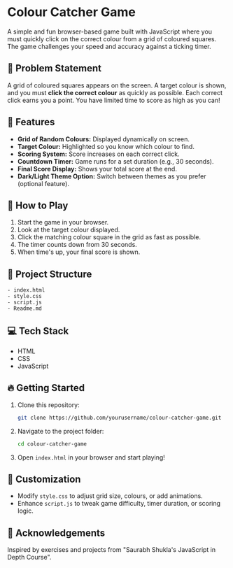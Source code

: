 # Colour Catcher Game

A simple and fun browser-based game built with JavaScript where you must quickly click on the correct colour from a grid of coloured squares. The game challenges your speed and accuracy against a ticking timer.

## 📝 Problem Statement

A grid of coloured squares appears on the screen. A target colour is shown, and you must **click the correct colour** as quickly as possible. Each correct click earns you a point. You have limited time to score as high as you can!

## 🎯 Features

* **Grid of Random Colours:** Displayed dynamically on screen.
* **Target Colour:** Highlighted so you know which colour to find.
* **Scoring System:** Score increases on each correct click.
* **Countdown Timer:** Game runs for a set duration (e.g., 30 seconds).
* **Final Score Display:** Shows your total score at the end.
* **Dark/Light Theme Option:** Switch between themes as you prefer (optional feature).

## 🚀 How to Play

1. Start the game in your browser.
2. Look at the target colour displayed.
3. Click the matching colour square in the grid as fast as possible.
4. The timer counts down from 30 seconds.
5. When time's up, your final score is shown.

## 📂 Project Structure

```
- index.html
- style.css
- script.js
- Readme.md
```

## 💻 Tech Stack

* HTML
* CSS
* JavaScript

## 🔥 Getting Started

1. Clone this repository:

   ```bash
   git clone https://github.com/yourusername/colour-catcher-game.git
   ```

2. Navigate to the project folder:

   ```bash
   cd colour-catcher-game
   ```

3. Open `index.html` in your browser and start playing!

## 🎨 Customization

* Modify `style.css` to adjust grid size, colours, or add animations.
* Enhance `script.js` to tweak game difficulty, timer duration, or scoring logic.


## 🙌 Acknowledgements

Inspired by exercises and projects from "Saurabh Shukla's JavaScript in Depth Course".
